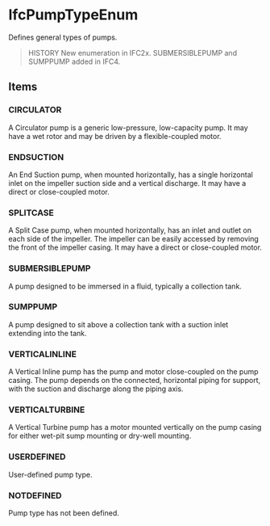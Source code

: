 # IfcPumpTypeEnum

Defines general types of pumps.
<!-- end of short definition -->

> HISTORY New enumeration in IFC2x. SUBMERSIBLEPUMP and SUMPPUMP added in IFC4.

## Items

### CIRCULATOR
A Circulator pump is a generic low-pressure, low-capacity pump. It may have a wet rotor and may be driven by a flexible-coupled motor.

### ENDSUCTION
An End Suction pump, when mounted horizontally, has a single horizontal inlet on the impeller suction side and a vertical discharge. It may have a direct or close-coupled motor.

### SPLITCASE
A Split Case pump, when mounted horizontally, has an inlet and outlet on each side of the impeller. The impeller can be easily accessed by removing the front of the impeller casing. It may have a direct or close-coupled motor.

### SUBMERSIBLEPUMP
A pump designed to be immersed in a fluid, typically a collection tank.

### SUMPPUMP
A pump designed to sit above a collection tank with a suction inlet extending into the tank.

### VERTICALINLINE
A Vertical Inline pump has the pump and motor close-coupled on the pump casing. The pump depends on the connected, horizontal piping for support, with the suction and discharge along the piping axis.

### VERTICALTURBINE
A Vertical Turbine pump has a motor mounted vertically on the pump casing for either
        wet-pit sump mounting or dry-well mounting.

### USERDEFINED
User-defined pump type.

### NOTDEFINED
Pump type has not been defined.
